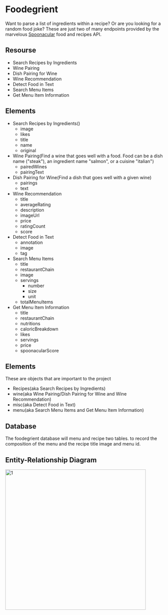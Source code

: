 # Foodegrient
Want to parse a list of ingredients within a recipe? Or are you looking for a random food joke? These are just two of many endpoints provided by the marvelous [Spoonacular](https://spoonacular.com/) food and recipes API.

## Resourse

* Search Recipes by Ingredients
* Wine Pairing
* Dish Pairing for Wine
* Wine Recommendation
* Detect Food in Text
* Search Menu Items
* Get Menu Item Information
## Elements

* Search Recipes by Ingredients()
    *  image
    *  likes
    *  title
    *  name
    *  original
* Wine Pairing(Find a wine that goes well with a food. Food can be a dish name ("steak"), an ingredient name "salmon", or a cuisine "italian")
    *  pairedWines
    *  pairingText
* Dish Pairing for Wine(Find a dish that goes well with a given wine)
    *  pairings
    *  text
* Wine Recommendation
    *  title
    *  averageRating
    *  description
    *  imageUrl
    *  price
    *  ratingCount
    *  score
 * Detect Food in Text
    *  annotation
    *  image
    *  tag
 * Search Menu Items
    *  title
    *  restaurantChain
    *  image
    *  servings
        *  number
        *  size
        *  unit
    * totalMenuItems
 *  Get Menu Item Information
    *  title
    *  restaurantChain
    *  nutritions
    *  caloricBreakdown
    *  likes
    *  servings
    *  price
    *  spoonacularScore
## Elements
   These are objects that are important to the project
   * Recipes(aka Search Recipes by Ingredients)
   * wine(aka Wine Pairing/Dish Pairing for Wine and Wine Recommendation)
   * misc(aka Detect Food in Text)
   * menu(aka Search Menu Items and Get Menu Item Information)

## Database
   The foodegrient database will menu and recipe two tables. to record the composition of the menu and the recipe title image and menu id.
   
## Entity-Relationship Diagram
<img width="441" alt="1" src="https://user-images.githubusercontent.com/84471360/200188632-75bb77c3-a7ab-4b56-bbd0-847516249de5.png">
